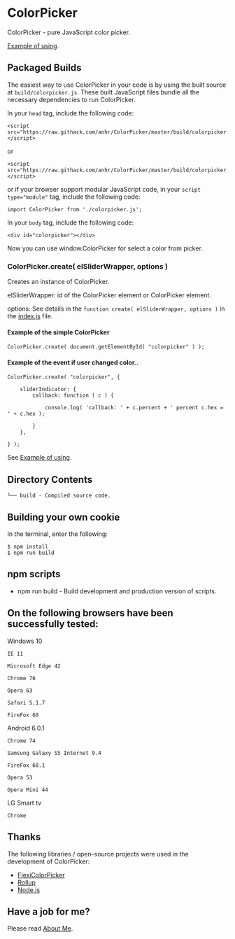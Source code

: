 ﻿# ColorPicker
 ColorPicker - pure JavaScript color picker.

[Example of using](https://raw.githack.com/anhr/ColorPicker/master/Example/modular.html).

## Packaged Builds
The easiest way to use ColorPicker in your code is by using the built source at `build/colorpicker.js`.
These built JavaScript files bundle all the necessary dependencies to run ColorPicker.

In your `head` tag, include the following code:
```
<script src="https://raw.githack.com/anhr/ColorPicker/master/build/colorpicker.js"></script>
```
or
```
<script src="https://raw.githack.com/anhr/ColorPicker/master/build/colorpicker.min.js"></script>
```
or if your browser support modular JavaScript code, in your `script type="module"` tag, include the following code:
```
import ColorPicker from './colorpicker.js';
```

In your `body` tag, include the following code:
```
<div id="colorpicker"></div>
```

Now you can use window.ColorPicker for select a color from picker.

### ColorPicker.create( elSliderWrapper, options )

Creates an instance of ColorPicker.

elSliderWrapper: id of the ColorPicker element or ColorPicker element.

options: See details in the `function create( elSliderWrapper, options )` in the [index.js](https://github.com/anhr/colorPicker/blob/master/index.js) file.

#### Example of the simple ColorPicker
```
ColorPicker.create( document.getElementById( "colorpicker" ) );
```
#### Example of the event if user changed color..
```
ColorPicker.create( "colorpicker", {

	sliderIndicator: {
		callback: function ( c ) {

			console.log( 'callback: ' + c.percent + ' percent c.hex = ' + c.hex );

		}
	},

} );
```

See [Example of using](https://raw.githack.com/anhr/ColorPicker/master/Example/modular.html).

## Directory Contents

```
└── build - Compiled source code.
```

## Building your own cookie

In the terminal, enter the following:

```
$ npm install
$ npm run build
```

## npm scripts

- npm run build - Build development and production version of scripts.

## On the following browsers have been successfully tested:

Windows 10

	IE 11

	Microsoft Edge 42

	Chrome 76

	Opera 63

	Safari 5.1.7 

	FireFox 68

Android 6.0.1

	Chrome 74 

	Samsung Galaxy S5 Internet 9.4

	FireFox 68.1

	Opera 53

	Opera Mini 44

LG Smart tv

	Chrome 

## Thanks
The following libraries / open-source projects were used in the development of ColorPicker:
 * [FlexiColorPicker](https://github.com/DavidDurman/FlexiColorPicker)
 * [Rollup](https://rollupjs.org)
 * [Node.js](http://nodejs.org/)

 ## Have a job for me?
Please read [About Me](https://anhr.github.io/AboutMe/).
